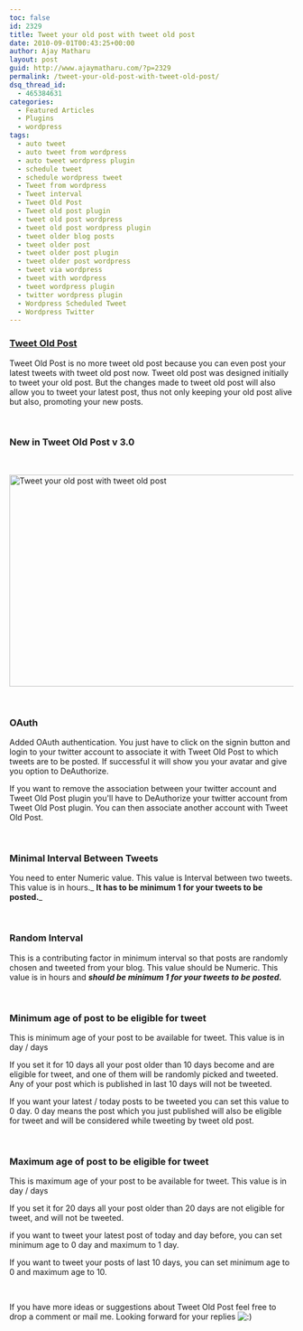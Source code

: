 ```yaml
---
toc: false
id: 2329
title: Tweet your old post with tweet old post
date: 2010-09-01T00:43:25+00:00
author: Ajay Matharu
layout: post
guid: http://www.ajaymatharu.com/?p=2329
permalink: /tweet-your-old-post-with-tweet-old-post/
dsq_thread_id:
  - 465384631
categories:
  - Featured Articles
  - Plugins
  - wordpress
tags:
  - auto tweet
  - auto tweet from wordpress
  - auto tweet wordpress plugin
  - schedule tweet
  - schedule wordpress tweet
  - Tweet from wordpress
  - Tweet interval
  - Tweet Old Post
  - Tweet old post plugin
  - tweet old post wordpress
  - tweet old post wordpress plugin
  - tweet older blog posts
  - tweet older post
  - tweet older post plugin
  - tweet older post wordpress
  - tweet via wordpress
  - tweet with wordpress
  - tweet wordpress plugin
  - twitter wordpress plugin
  - Wordpress Scheduled Tweet
  - Wordpress Twitter
---
```

### [Tweet Old Post](http://wordpress.org/extend/plugins/tweet-old-post/ "Tweet Old Post")

Tweet Old Post is no more tweet old post because you can even post your latest tweets with tweet old post now. Tweet old post was designed initially to tweet your old post. But the changes made to tweet old post will also allow you to tweet your latest post, thus not only keeping your old post alive but also, promoting your new posts.

&nbsp;

### New in Tweet Old Post v 3.0

&nbsp;


<img align="middle" alt="Tweet your old post with tweet old post" height="375" src="http://www.ajaymatharu.com/wp-content/uploads/Tweet_Old_Post(1).png" width="600" /> 

&nbsp;

### OAuth

Added OAuth authentication. You just have to click on the signin button and login to your twitter account to associate it with Tweet Old Post to which tweets are to be posted. If successful it will show you your avatar and give you option to DeAuthorize.

If you want to remove the association between your twitter account and Tweet Old Post plugin you'll have to DeAuthorize your twitter account from Tweet Old Post plugin. You can then associate another account with Tweet Old Post.

&nbsp;

### Minimal Interval Between Tweets

You need to enter Numeric value. This value is Interval between two tweets. This value is in hours._ **It has to be minimum 1 for your tweets to be posted.**_

&nbsp;

### Random Interval

This is a contributing factor in minimum interval so that posts are randomly chosen and tweeted from your blog. This value should be Numeric. This value is in hours and _**should be minimum 1 for your tweets to be posted.**_

&nbsp;

### Minimum age of post to be eligible for tweet

This is minimum age of your post to be available for tweet. This value is in day / days

If you set it for 10 days all your post older than 10 days become and are eligible for tweet, and one of them will be randomly picked and tweeted. Any of your post which is published in last 10 days will not be tweeted.

If you want your latest / today posts to be tweeted you can set this value to 0 day. 0 day means the post which you just published will also be eligible for tweet and will be considered while tweeting by tweet old post.

&nbsp;

### Maximum age of post to be eligible for tweet

This is maximum age of your post to be available for tweet. This value is in day / days

If you set it for 20 days all your post older than 20 days are not eligible for tweet, and will not be tweeted.

if you want to tweet your latest post of today and day before, you can set minimum age to 0 day and maximum to 1 day.

If you want to tweet your posts of last 10 days, you can set minimum age to 0 and maximum age to 10.

&nbsp;

If you have more ideas or suggestions about Tweet Old Post feel free to drop a comment or mail me. Looking forward for your replies ![:)](http://www.ajaymatharu.com/wp-content/plugins/fckeditor-for-wordpress-plugin/ckeditor/plugins/smiley/images/regular_smile.gif ":)")
